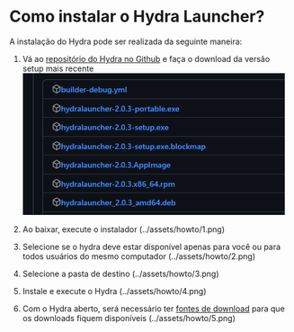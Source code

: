 # Como instalar o Hydra Launcher?

A instalação do Hydra pode ser realizada da seguinte maneira:

1. Vá ao [repositório do Hydra no Github](https://github.com/hydralauncher/hydra/releases/) e faça o download da versão setup mais recente
![github](../assets/howto/0.png)

2. Ao baixar, execute o instalador
(../assets/howto/1.png)

3. Selecione se o hydra deve estar disponível apenas para você ou para todos usuários do mesmo computador
(../assets/howto/2.png)

4. Selecione a pasta de destino
(../assets/howto/3.png)

5. Instale e execute o Hydra
(../assets/howto/4.png)

6. Com o Hydra aberto, será necessário ter [fontes de download]() para que os downloads fiquem disponíveis
(../assets/howto/5.png)
